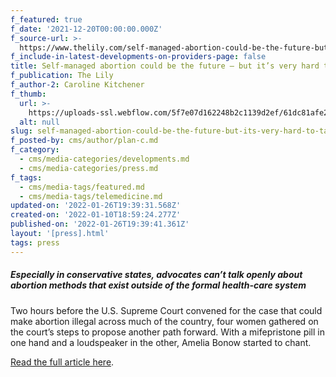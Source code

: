 ```yaml
---
f_featured: true
f_date: '2021-12-20T00:00:00.000Z'
f_source-url: >-
  https://www.thelily.com/self-managed-abortion-could-be-the-future-but-its-very-hard-to-talk-about/
f_include-in-latest-developments-on-providers-page: false
title: Self-managed abortion could be the future — but it’s very hard to talk about
f_publication: The Lily
f_author-2: Caroline Kitchener
f_thumb:
  url: >-
    https://uploads-ssl.webflow.com/5f7e07d162248b2c1139d2ef/61dc81afe250891802cbca46_LC4HNSQPYBHZXJ2XBRIKF3EZ7Q.jpg
  alt: null
slug: self-managed-abortion-could-be-the-future-but-its-very-hard-to-talk-about
f_posted-by: cms/author/plan-c.md
f_category:
  - cms/media-categories/developments.md
  - cms/media-categories/press.md
f_tags:
  - cms/media-tags/featured.md
  - cms/media-tags/telemedicine.md
updated-on: '2022-01-26T19:39:31.568Z'
created-on: '2022-01-10T18:59:24.277Z'
published-on: '2022-01-26T19:39:41.361Z'
layout: '[press].html'
tags: press
---
```


##### Especially in conservative states, advocates can’t talk openly about abortion methods that exist outside of the formal health-care system

Two hours before the U.S. Supreme Court convened for the case that could make abortion illegal across much of the country, four women gathered on the court’s steps to propose another path forward. With a mifepristone pill in one hand and a loudspeaker in the other, Amelia Bonow started to chant.

[Read the full article here](https://www.thelily.com/self-managed-abortion-could-be-the-future-but-its-very-hard-to-talk-about/).
